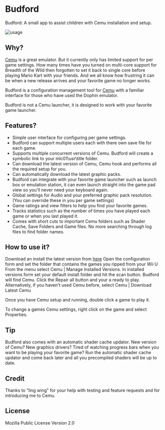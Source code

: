 # Budford
Budford: A small app to assist children with Cemu installation and setup.

![usage](https://github.com/SteveLeafo/Budford/tree/master/doc/ready_to_go.png)

## Why?

[Cemu](http://cemu.info/) is a great emulator.  But it currently only has limited support for per game settings. How many times have you turned on multi-core support for Breadth of the Wild then forgotten to set it back to single core before playing Mario Kart with your friends. And we all know how frustring it can be when a new release arrives and your favorite game no longer works.

Budford is a configuration management tool for [Cemu](http://cemu.info/) with a familiar interface for those who have used the Dophin emulator.  

Budford is not a Cemu launcher, it is designed to work with your favorite game launcher.

## Features?

- Simple user interface for configuring per game settings.
- Budford can support multiple users each with there own save file for each game.
- Supports multiple concurrent versions of Cemu.  Budford will create a symbolic link to your mlc01\usr\title folder.
- Can download the latest version of Cemu, Cemu hook and performs all the required setup for you.
- Can automatically download the latest graphic packs.
- Budford can integrate with your favorite game launcher such as launch box or emulation station, it can even launch straight into the game pad view so you'll never need your keyboard again.
- Global settings for Audio and your preferred graphic pack resolution. (You can override these in you per game settings)
- Game ratings and view filters to help you find your favorite games.
- Tracks statistics such as the number of times you have played each game or when you last played it.
- Comes with short cuts to important Cemu folders such as Shader Cache, Save Folders and Game files.  No more searching through log files to find folder names.

## How to use it?

Download an install the latest version from [here](https://github.com/SteveLeafo/Budford/tree/master/Install)
Open the configuration form and set the folder that contains the games you ripped from your Wii U
From the menu select Cemu | Manage Installed Versions. In installed versions form set your default install folder and hit the scan button.  Budford will find Cemu.  Click the Repair all button and your a ready to play.
Alternatively, if you haven't used Cemu before, select Cemu | Download Latest Cemu

Once you have Cemu setup and running, double click a game to play it.

To change a games Cemu settings, right click on the game and select Properties.

## Tip

Budford also comes with an automatic shader cache updator.  New version of Cemu?  New graphics drivers?  Tired of watching progress bars when you want to be playing your favorite game?
Run the automatic shader cache updator and come back later and all you precompiled shaders will be up to date.

## Credit

Thanks to "ling wing" for your help with testing and feature requests and for introducing me to Cemu.

## License

Mozilla Public License Version 2.0